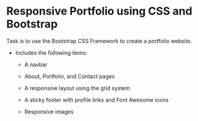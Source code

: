 # Responsive Portfolio using CSS and Bootstrap

Task is to use the Bootstrap CSS Framework to create a portfolio website.

* Includes the following items:

   * A navbar

   * About, Portfolio, and Contact pages

   * A responsive layout using the grid system

   * A sticky footer with profile links and Font Awesome icons

   * Responsive images
